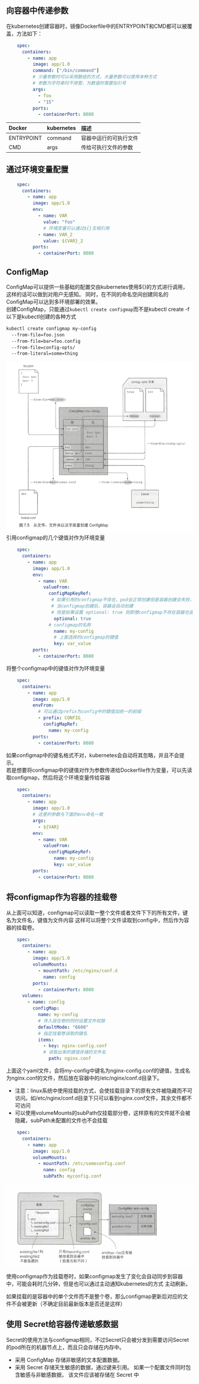 ## 向容器中传递参数
在kubernetes创建容器时，镜像Dockerfile中的ENTRYPOINT和CMD都可以被覆盖，方法如下：
```yaml
    spec:
      containers:
        - name: app
          image: app/1.0
          command: ["/bin/command"]
          # 少量参数时可以采用数组的方式，大量参数可以使用本种方式
          # 参数为字符串时不用管，为数值时需要加引号
          args:
            - foo
            - "15"
          ports:
            - containerPort: 8080
```
|Docker  | kubernetes|  描述| 
|:------- |:-------|:-------|
| ENTRYPOINT | command |容器中运行的可执行文件  | 
| CMD | args | 传给可执行文件的参数 |  
## 通过环境变量配置
```yaml
    spec:
      containers:
        - name: app
          image: app/1.0
          env:
            - name: VAR
              value: "foo"
              # 环境变量可以通过${}互相引用
            - name: VAR_2
              value: ${VAR}_2
          ports:
            - containerPort: 8080
```
## ConfigMap
ConfigMap可以提供一些基础的配置交由kubernetes使用${}的方式进行调用，这样的话可以做到对用户无感知。
同时，在不同的命名空间创建同名的ConfigMap可以达到多环境部署的效果。  
创建ConfigMap，只能通过`kubectl create configmap`而不是kubectl create -f  
以下是kubectl创建的各种方式
```bash
kubectl create configmap my-config
  --from-file=foo.json
  --from-file=bar=foo.config
  --from-file=config-opts/
  --from-literal=some=thing
```
![config的几种创建方式生成的键值对](../images/1577951749(1).jpg)  
引用configmap的几个键值对作为环境变量
```yaml
    spec:
      containers:
        - name: app
          image: app/1.0
          env:
            - name: VAR
              valueFrom:
                configMapKeyRef:
                 # 如果引用的configmap不存在，pod会正常创建但是容器创建会失败，
                 # 当configmap创建后，容器会自动创建
                 # 但是如果设置 optional: true 则即便configmap不存在容器也会正常创建
                  optional: true                
                # configmap的名称
                  name: my-config
                  # 上面选择的configmap的键值
                  key: var_value
          ports:
            - containerPort: 8080
```
将整个configmap中的键值对作为环境变量
````yaml
    spec:
      containers:
        - name: app
          image: app/1.0
          envFrom:
            # 可以通过prefix为config中的键值加统一的前缀
            - prefix: CONFIG_
              configMapRef:
                name: my-config
          ports:
            - containerPort: 8080
````
如果configmap中的键名格式不对，kubernetes会自动将其忽略，并且不会提示。  
若是想要将configmap中的键值对作为参数传递给Dockerfile作为变量，可以先读取configmap，然后将这个环境变量传给容器
```yaml
    spec:
      containers:
        - name: app
          image: app/1.0
          # 这里的参数与下面的env命名一致
          args:
            - ${VAR}
          env:
            - name: VAR
              valueFrom:
                configMapKeyRef:
                  name: my-config
                  key: var_value
          ports:
            - containerPort: 8080
```
## 将configmap作为容器的挂载卷
从上面可以知道，configmap可以读取一整个文件或者文件下下的所有文件，键名为文件名，键值为文件内容
这样可以将整个文件读取到config中，然后作为容器的挂载卷。
```yaml
    spec:
      containers:
        - name: app
          image: app/1.0
          volumeMounts:
            - mountPath: /etc/nginx/conf.d
              name: config
          ports:
            - containerPort: 8080
      volumes:
        - name: config
          configMap: 
            name: my-config
            # 传入挂在卷的同时设置文件权限
            defaultMode: "6600"            
            # 指定挂载卷读取的键名
            items:
              - key: nginx-config.conf
              # 读取出来的键值存储的文件名
                path: nginx.conf            
```
上面这个yaml文件，会将my-config中键名为nginx-config.conf的键值，生成名为nginx.conf的文件，然后放在容器中的/etc/nginx/conf.d目录下。  

+ 注意：linux系统中使用挂载的方式，会使挂载目录下的原有文件被隐藏而不可访问。如/etc/nginx/conf.d目录下只可以看到nginx.conf文件，其余文件都不可访问
+ 可以使用volumeMounts的subPath仅挂载部分卷，这样原有的文件就不会被隐藏，subPath未配置的文件也不会挂载
```yaml
    spec:
      containers:
        - name: app
          image: app/1.0
          volumeMounts:
            - mountPath: /etc/someconfig.conf
              name: config
              subPath: myconfig.conf
```
![configmap作为挂载卷](../images/1577955313(1).jpg)  

使用configmap作为挂载卷时，如果configmap发生了变化会自动同步到容器中，可能会耗时几分钟，但是也可以通过主动通知kubernetes的方式
主动刷新。

如果挂载的是容器中的单个文件而不是整个卷，那么configmap更新后对应的文件不会被更新（不确定目前最新版本是否还是这样）  
## 使用 Secret给容器传递敏感数据
Secret的使用方法与configmap相同，不过Secret只会被分发到需要访问Secret的pod所在的机器节点上，而且只会存储在内存中。  
+ 采用 ConfigMap 存储非敏感的文本配置数据。
+ 采用 Secret 存储天生敏感的数据，通过键来引用。 如果一个配置文件同时包含敏感与非敏感数据， 该文件应该被存储在 Secret 中
